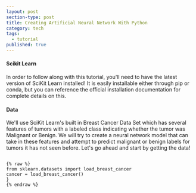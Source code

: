 ```yaml
---
layout: post
section-type: post
title: Creating Artificial Neural Network With Python
category: tech
tags:
  - tutorial
published: true
---
```

#### Scikit Learn
In order to follow along with this tutorial, you'll need to have the latest version of SciKit Learn installed! It is easily installable either through pip or conda, but you can reference the official installation documentation for complete details on this.
#### Data
We'll use SciKit Learn's built in Breast Cancer Data Set which has several features of tumors with a labeled class indicating whether the tumor was Malignant or Benign. We will try to create a neural network model that can take in these features and attempt to predict malignant or benign labels for tumors it has not seen before. Let's go ahead and start by getting the data!
<pre><code data-trim class="c">
{% raw %}
from sklearn.datasets import load_breast_cancer
cancer = load_breast_cancer()
}
{% endraw %}
</code></pre>



